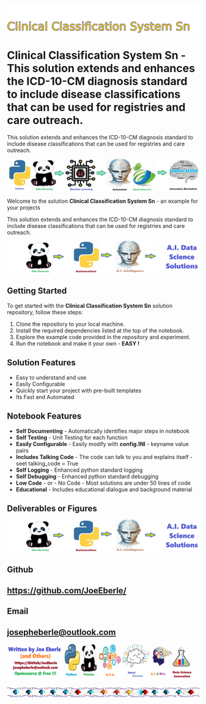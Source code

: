 
![Image image_filename](solution_sign.png)

# Clinical Classification System Sn - This solution extends and enhances the ICD-10-CM diagnosis standard to include disease classifications that can be used for registries and care outreach.
This solution extends and enhances the ICD-10-CM diagnosis standard to include disease classifications that can be used for registries and care outreach.

![Image image_filename](code.png)

Welcome to the solution **Clinical Classification System Sn** - an example for your projects

This solution extends and enhances the ICD-10-CM diagnosis standard to include disease classifications that can be used for registries and care outreach.

![Image image_filename](sample.png)

## Getting Started
To get started with the **Clinical Classification System Sn** solution repository, follow these steps:
1. Clone the repository to your local machine.
2. Install the required dependencies listed at the top of the notebook.
3. Explore the example code provided in the repository and experiment.
4. Run the notebook and make it your own - **EASY !**
    
## Solution Features
- Easy to understand and use  
- Easily Configurable 
- Quickly start your project with pre-built templates
- Its Fast and Automated

## Notebook Features
- **Self Documenting** - Automatically identifies major steps in notebook 
- **Self Testing** - Unit Testing for each function
- **Easily Configurable** - Easily modify with **config.INI** - keyname value pairs
- **Includes Talking Code** - The code can talk to you and explains itself  - seet talking_code = True
- **Self Logging** - Enhanced python standard logging   
- **Self Debugging** - Enhanced python standard debugging
- **Low Code** - or - No Code  - Most solutions are under 50 lines of code
- **Educational** - Includes educational dialogue and background material
    
## Deliverables or Figures
 ![additional_image](clinical_classification_system_sn.png)  <br>
    

## Github    
## https://github.com/JoeEberle/ 

## Email 
## josepheberle@outlook.com 

    
![Developer](developer.png)

![Brand](brand.png)
    
